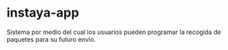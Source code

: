 # instaya-app
 Sistema por medio del cual los usuarios pueden programar la recogida de paquetes para su futuro envío.

